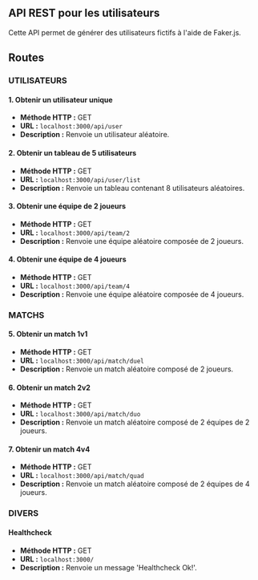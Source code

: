 ## API REST pour les utilisateurs

Cette API permet de générer des utilisateurs fictifs à l'aide de Faker.js.

## Routes

### UTILISATEURS

#### 1. Obtenir un utilisateur unique

- **Méthode HTTP :** GET
- **URL :** `localhost:3000/api/user`
- **Description :** Renvoie un utilisateur aléatoire.

#### 2. Obtenir un tableau de 5 utilisateurs

- **Méthode HTTP :** GET
- **URL :** `localhost:3000/api/user/list`
- **Description :** Renvoie un tableau contenant 8 utilisateurs aléatoires.


#### 3. Obtenir une équipe de 2 joueurs

- **Méthode HTTP :** GET
- **URL :** `localhost:3000/api/team/2`
- **Description :** Renvoie une équipe aléatoire composée de 2 joueurs.

#### 4. Obtenir une équipe de 4 joueurs

- **Méthode HTTP :** GET
- **URL :** `localhost:3000/api/team/4`
- **Description :** Renvoie une équipe aléatoire composée de 4 joueurs.

### MATCHS

#### 5. Obtenir un match 1v1

- **Méthode HTTP :** GET
- **URL :** `localhost:3000/api/match/duel`
- **Description :** Renvoie un match aléatoire composé de 2 joueurs.

#### 6. Obtenir un match 2v2

- **Méthode HTTP :** GET
- **URL :** `localhost:3000/api/match/duo`
- **Description :** Renvoie un match aléatoire composé de 2 équipes de 2 joueurs.

#### 7. Obtenir un match 4v4

- **Méthode HTTP :** GET
- **URL :** `localhost:3000/api/match/quad`
- **Description :** Renvoie un match aléatoire composé de 2 équipes de 4 joueurs.

### DIVERS

#### Healthcheck 

- **Méthode HTTP :** GET
- **URL :** `localhost:3000/`
- **Description :** Renvoie un message 'Healthcheck Ok!'.